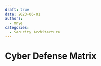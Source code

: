 ```yaml
---
draft: true
date: 2023-06-01
authors:
  - mnye
categories:
  - Security Architecture
---
```


# Cyber Defense Matrix
